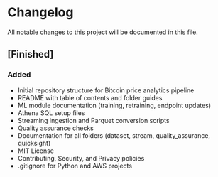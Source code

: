 # Changelog

All notable changes to this project will be documented in this file.

## [Finished]

### Added

- Initial repository structure for Bitcoin price analytics pipeline
- README with table of contents and folder guides
- ML module documentation (training, retraining, endpoint updates)
- Athena SQL setup files
- Streaming ingestion and Parquet conversion scripts
- Quality assurance checks
- Documentation for all folders (dataset, stream, quality_assurance, quicksight)
- MIT License
- Contributing, Security, and Privacy policies
- .gitignore for Python and AWS projects
